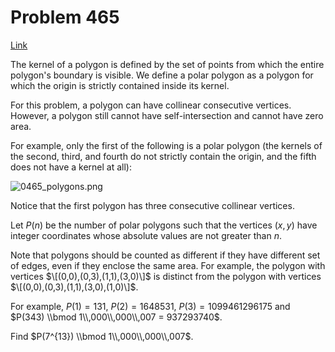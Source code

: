 # Problem 465

[Link](https://projecteuler.net/problem=465)

The kernel of a polygon is defined by the set of points from which the entire polygon's boundary is visible. We define a polar polygon as a polygon for which the origin is strictly contained inside its kernel.

For this problem, a polygon can have collinear consecutive vertices. However, a polygon still cannot have self-intersection and cannot have zero area.

For example, only the first of the following is a polar polygon (the kernels of the second, third, and fourth do not strictly contain the origin, and the fifth does not have a kernel at all): 

![0465_polygons.png](resources/images/0465_polygons.png?1678992053)

Notice that the first polygon has three consecutive collinear vertices.

Let $P(n)$ be the number of polar polygons such that the vertices $(x, y)$ have integer coordinates whose absolute values are not greater than $n$.

Note that polygons should be counted as different if they have different set of edges, even if they enclose the same area. For example, the polygon with vertices $\[(0,0),(0,3),(1,1),(3,0)\]$ is distinct from the polygon with vertices $\[(0,0),(0,3),(1,1),(3,0),(1,0)\]$.

For example, $P(1) = 131$, $P(2) = 1648531$, $P(3) = 1099461296175$ and $P(343) \\bmod 1\\,000\\,000\\,007 = 937293740$.

Find $P(7^{13}) \\bmod 1\\,000\\,000\\,007$.
